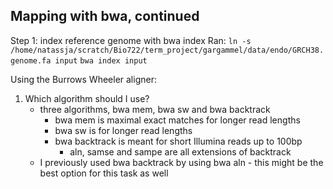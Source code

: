 ## Mapping with bwa, continued

Step 1: index reference genome with bwa index
Ran:
`ln -s /home/natassja/scratch/Bio722/term_project/gargammel/data/endo/GRCH38.genome.fa input`
`bwa index input`

Using the Burrows Wheeler aligner: 
1. Which algorithm should I use?
	- three algorithms, bwa mem, bwa sw and bwa backtrack
		- bwa mem is maximal exact matches for longer read lengths
		- bwa sw is for longer read lengths
		- bwa backtrack is meant for short Illumina reads up to 100bp
			- aln, samse and sampe are all extensions of backtrack
	- I previously used bwa backtrack by using bwa aln - this might be the best option for this task as well 